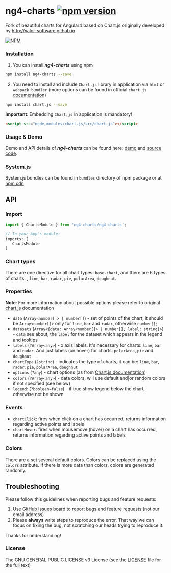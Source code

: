 # ng4-charts [![npm version](https://badge.fury.io/js/ng4-charts.svg)](https://www.npmjs.com/package/ng4-charts)
Fork of beautiful charts for Angular4 based on Chart.js originally developed by http://valor-software.github.io

[![NPM](https://nodei.co/npm/ng4-charts.png)](https://www.npmjs.com/package/ng4-charts)


### Installation

1. You can install ***ng4-charts*** using npm

  ```bash
  npm install ng4-charts --save
  ```
2. You need to install and include `Chart.js` library in application via `html` or `webpack bundler` (more options can be found in official `chart.js` [documentation](http://www.chartjs.org/docs/#getting-started))

  ```bash
  npm install chart.js --save
  ```

  **Important**: Embedding `Chart.js` in application is mandatory!

  ```html
  <script src="node_modules/chart.js/src/chart.js"></script>
  ```
### Usage & Demo
 Demo and API details of ***ng4-charts*** can be found here:
  [demo](https://github.com/krish512/ng4-charts) and [source code](https://github.com/krish512/ng4-charts/tree/master/demo).

### System.js

System.js bundles can be found in `bundles` directory of npm package or at [npm cdn](https://npmcdn.com/ng2-charts/bundles/)


## API

### Import
```typescript
import { ChartsModule } from 'ng4-charts/ng4-charts';

// In your App's module:
imports: [
   ChartsModule
]
```

### Chart types
There are one directive for all chart types: `base-chart`, and there are 6 types of charts: , `line`, `bar`, `radar`, `pie`, `polarArea`, `doughnut`.

### Properties

**Note**: For more information about possible options please refer to original [chart.js](http://www.chartjs.org/docs) documentation

- `data` (`Array<number[]> | number[]`) -  set of points of the chart, it should be `Array<number[]>` only for `line`, `bar` and `radar`, otherwise `number[]`;
- `datasets` (`Array<{data: Array<number[]> | number[], label: string}>`) - `data` see about, the `label` for the dataset which appears in the legend and tooltips
- `labels` (`?Array<any>`) - x axis labels. It's necessary for charts: `line`, `bar` and `radar`. And just labels (on hover) for charts: `polarArea`, `pie` and `doughnut`
- `chartType` (`?string`) - indicates the type of charts, it can be: `line`, `bar`, `radar`, `pie`, `polarArea`, `doughnut`
- `options` (`?any`) - chart options (as from [Chart.js documentation](http://www.chartjs.org/docs/))
- `colors` (`?Array<any>`) - data colors, will use default and|or random colors if not specified (see below)
- `legend`: (`?boolean=false`) - if true show legend below the chart, otherwise not be shown

### Events

- `chartClick`: fires when click on a chart has occurred, returns information regarding active points and labels
- `chartHover`: fires when mousemove (hover) on a chart has occurred, returns information regarding active points and labels


### Colors

There are a set several default colors. Colors can be replaced using the `colors` attribute. If there is more data than colors, colors are generated randomly.


## Troubleshooting

Please follow this guidelines when reporting bugs and feature requests:

1. Use [GitHub Issues](https://github.com/krish512/ng4-charts/issues) board to report bugs and feature requests (not our email address)
2. Please **always** write steps to reproduce the error. That way we can focus on fixing the bug, not scratching our heads trying to reproduce it.

Thanks for understanding!

### License

The GNU GENERAL PUBLIC LICENSE v3 License (see the [LICENSE](https://github.com/krish512/ng4-charts/blob/master/LICENSE) file for the full text)
